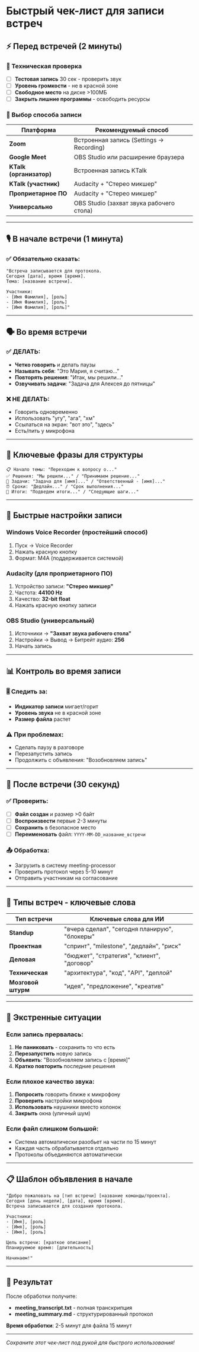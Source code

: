 # Быстрый чек-лист для записи встреч

## ⚡ Перед встречей (2 минуты)

### 🔧 Техническая проверка
- [ ] **Тестовая запись** 30 сек - проверить звук
- [ ] **Уровень громкости** - не в красной зоне
- [ ] **Свободное место** на диске >100МБ
- [ ] **Закрыть лишние программы** - освободить ресурсы

### 📱 Выбор способа записи

| Платформа | Рекомендуемый способ |
|-----------|---------------------|
| **Zoom** | Встроенная запись (Settings → Recording) |
| **Google Meet** | OBS Studio или расширение браузера |
| **KTalk (организатор)** | Встроенная запись KTalk |
| **KTalk (участник)** | Audacity + "Стерео микшер" |
| **Проприетарное ПО** | Audacity + "Стерео микшер" |
| **Универсально** | OBS Studio (захват звука рабочего стола) |

---

## 🎙️ В начале встречи (1 минута)

### ✅ Обязательно сказать:
```
"Встреча записывается для протокола.
Сегодня [дата], время [время].
Тема: [название встречи].

Участники:
- [Имя Фамилия], [роль]
- [Имя Фамилия], [роль]
- [Имя Фамилия], [роль]"
```

---

## 🗣️ Во время встречи

### ✅ ДЕЛАТЬ:
- **Четко говорить** и делать паузы
- **Называть себя**: "Это Мария, я считаю..."
- **Повторять решения**: "Итак, мы решили..."
- **Озвучивать задачи**: "Задача для Алексея до пятницы"

### ❌ НЕ ДЕЛАТЬ:
- Говорить одновременно
- Использовать "угу", "ага", "хм"
- Ссылаться на экран: "вот это", "здесь"
- Есть/пить у микрофона

---

## 🎯 Ключевые фразы для структуры

```
📋 Начало темы: "Переходим к вопросу о..."
✅ Решения: "Мы решили..." / "Принимаем решение..."
📝 Задачи: "Задача для [имя]..." / "Ответственный - [имя]..."
⏰ Сроки: "Дедлайн..." / "Срок выполнения..."
🔄 Итоги: "Подведем итоги..." / "Следующие шаги..."
```

---

## 🔧 Быстрые настройки записи

### Windows Voice Recorder (простейший способ)
1. Пуск → Voice Recorder
2. Нажать красную кнопку
3. Формат: M4A (поддерживается системой)

### Audacity (для проприетарного ПО)
1. Устройство записи: **"Стерео микшер"**
2. Частота: **44100 Hz**
3. Качество: **32-bit float**
4. Нажать красную кнопку записи

### OBS Studio (универсальный)
1. Источники → **"Захват звука рабочего стола"**
2. Настройки → Вывод → Битрейт аудио: **256**
3. Начать запись

---

## 📊 Контроль во время записи

### 🎚️ Следить за:
- **Индикатор записи** мигает/горит
- **Уровень звука** не в красной зоне
- **Размер файла** растет

### ⚠️ При проблемах:
- Сделать паузу в разговоре
- Перезапустить запись
- Продолжить с объявления: "Возобновляем запись"

---

## 📁 После встречи (30 секунд)

### ✅ Проверить:
- [ ] **Файл создан** и размер >0 байт
- [ ] **Воспроизвести** первые 2-3 минуты
- [ ] **Сохранить** в безопасное место
- [ ] **Переименовать** файл: `YYYY-MM-DD_название_встречи`

### 📤 Обработка:
- Загрузить в систему meeting-processor
- Проверить протокол через 5-10 минут
- Отправить участникам на согласование

---

## 🎯 Типы встреч - ключевые слова

| Тип встречи | Ключевые слова для ИИ |
|-------------|----------------------|
| **Standup** | "вчера сделал", "сегодня планирую", "блокеры" |
| **Проектная** | "спринт", "milestone", "дедлайн", "риск" |
| **Деловая** | "бюджет", "стратегия", "клиент", "договор" |
| **Техническая** | "архитектура", "код", "API", "деплой" |
| **Мозговой штурм** | "идея", "предложение", "креатив" |

---

## 🚨 Экстренные ситуации

### Если запись прервалась:
1. **Не паниковать** - сохранить то что есть
2. **Перезапустить** новую запись
3. **Объявить**: "Возобновляем запись с [время]"
4. **Кратко повторить** последние решения

### Если плохое качество звука:
1. **Попросить** говорить ближе к микрофону
2. **Проверить** настройки микрофона
3. **Использовать** наушники вместо колонок
4. **Закрыть** окна (уличный шум)

### Если файл слишком большой:
- Система автоматически разобьет на части по 15 минут
- Каждая часть обрабатывается отдельно
- Протоколы объединяются автоматически

---

## 📋 Шаблон объявления в начале

```
"Добро пожаловать на [тип встречи] [название команды/проекта].
Сегодня [день недели], [дата], время [время].
Встреча записывается для создания протокола.

Участники:
- [Имя], [роль]
- [Имя], [роль]
- [Имя], [роль]

Цель встречи: [краткое описание]
Планируемое время: [длительность]

Начинаем!"
```

---

## 🎯 Результат

После обработки получите:
- **meeting_transcript.txt** - полная транскрипция
- **meeting_summary.md** - структурированный протокол

**Время обработки**: 2-5 минут для файла 15 минут

---

*Сохраните этот чек-лист под рукой для быстрого использования!*
